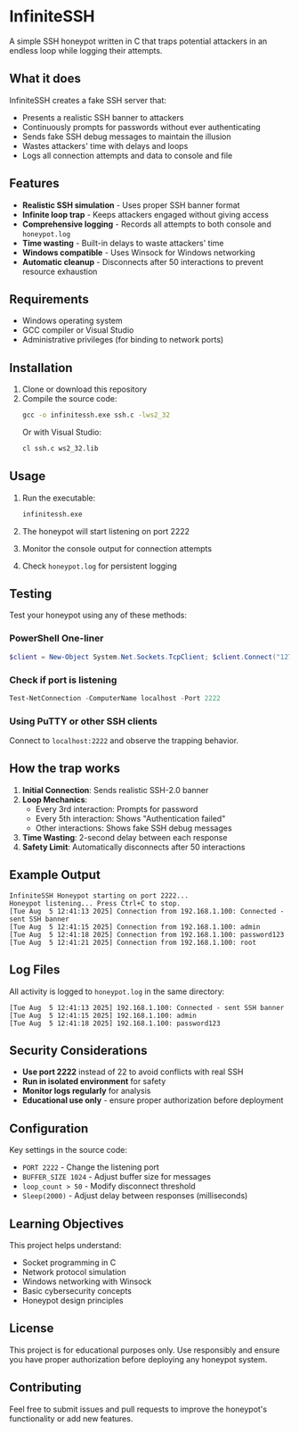 # InfiniteSSH

A simple SSH honeypot written in C that traps potential attackers in an endless loop while logging their attempts.

## What it does

InfiniteSSH creates a fake SSH server that:
- Presents a realistic SSH banner to attackers
- Continuously prompts for passwords without ever authenticating
- Sends fake SSH debug messages to maintain the illusion
- Wastes attackers' time with delays and loops
- Logs all connection attempts and data to console and file

## Features

- **Realistic SSH simulation** - Uses proper SSH banner format
- **Infinite loop trap** - Keeps attackers engaged without giving access
- **Comprehensive logging** - Records all attempts to both console and `honeypot.log`
- **Time wasting** - Built-in delays to waste attackers' time
- **Windows compatible** - Uses Winsock for Windows networking
- **Automatic cleanup** - Disconnects after 50 interactions to prevent resource exhaustion

## Requirements

- Windows operating system
- GCC compiler or Visual Studio
- Administrative privileges (for binding to network ports)

## Installation

1. Clone or download this repository
2. Compile the source code:
   ```cmd
   gcc -o infinitessh.exe ssh.c -lws2_32
   ```
   Or with Visual Studio:
   ```cmd
   cl ssh.c ws2_32.lib
   ```

## Usage

1. Run the executable:
   ```cmd
   infinitessh.exe
   ```

2. The honeypot will start listening on port 2222

3. Monitor the console output for connection attempts

4. Check `honeypot.log` for persistent logging

## Testing

Test your honeypot using any of these methods:

### PowerShell One-liner
```powershell
$client = New-Object System.Net.Sockets.TcpClient; $client.Connect("127.0.0.1", 2222); $stream = $client.GetStream(); $buffer = New-Object byte[] 1024; $bytesRead = $stream.Read($buffer, 0, 1024); Write-Host ([System.Text.Encoding]::ASCII.GetString($buffer, 0, $bytesRead)); $stream.Close(); $client.Close()
```

### Check if port is listening
```powershell
Test-NetConnection -ComputerName localhost -Port 2222
```

### Using PuTTY or other SSH clients
Connect to `localhost:2222` and observe the trapping behavior.

## How the trap works

1. **Initial Connection**: Sends realistic SSH-2.0 banner
2. **Loop Mechanics**: 
   - Every 3rd interaction: Prompts for password
   - Every 5th interaction: Shows "Authentication failed"
   - Other interactions: Shows fake SSH debug messages
3. **Time Wasting**: 2-second delay between each response
4. **Safety Limit**: Automatically disconnects after 50 interactions

## Example Output

```
InfiniteSSH Honeypot starting on port 2222...
Honeypot listening... Press Ctrl+C to stop.
[Tue Aug  5 12:41:13 2025] Connection from 192.168.1.100: Connected - sent SSH banner
[Tue Aug  5 12:41:15 2025] Connection from 192.168.1.100: admin
[Tue Aug  5 12:41:18 2025] Connection from 192.168.1.100: password123
[Tue Aug  5 12:41:21 2025] Connection from 192.168.1.100: root
```

## Log Files

All activity is logged to `honeypot.log` in the same directory:
```
[Tue Aug  5 12:41:13 2025] 192.168.1.100: Connected - sent SSH banner
[Tue Aug  5 12:41:15 2025] 192.168.1.100: admin
[Tue Aug  5 12:41:18 2025] 192.168.1.100: password123
```

## Security Considerations

- **Use port 2222** instead of 22 to avoid conflicts with real SSH
- **Run in isolated environment** for safety
- **Monitor logs regularly** for analysis
- **Educational use only** - ensure proper authorization before deployment

## Configuration

Key settings in the source code:
- `PORT 2222` - Change the listening port
- `BUFFER_SIZE 1024` - Adjust buffer size for messages
- `loop_count > 50` - Modify disconnect threshold
- `Sleep(2000)` - Adjust delay between responses (milliseconds)

## Learning Objectives

This project helps understand:
- Socket programming in C
- Network protocol simulation
- Windows networking with Winsock
- Basic cybersecurity concepts
- Honeypot design principles

## License

This project is for educational purposes only. Use responsibly and ensure you have proper authorization before deploying any honeypot system.

## Contributing

Feel free to submit issues and pull requests to improve the honeypot's functionality or add new features.
